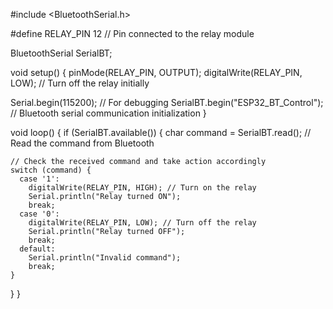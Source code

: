#include <BluetoothSerial.h>

#define RELAY_PIN 12  // Pin connected to the relay module

BluetoothSerial SerialBT;

void setup() {
  pinMode(RELAY_PIN, OUTPUT);
  digitalWrite(RELAY_PIN, LOW); // Turn off the relay initially
  
  Serial.begin(115200); // For debugging
  SerialBT.begin("ESP32_BT_Control"); // Bluetooth serial communication initialization
}

void loop() {
  if (SerialBT.available()) {
    char command = SerialBT.read(); // Read the command from Bluetooth

    // Check the received command and take action accordingly
    switch (command) {
      case '1':
        digitalWrite(RELAY_PIN, HIGH); // Turn on the relay
        Serial.println("Relay turned ON");
        break;
      case '0':
        digitalWrite(RELAY_PIN, LOW); // Turn off the relay
        Serial.println("Relay turned OFF");
        break;
      default:
        Serial.println("Invalid command");
        break;
    }
  }
}

